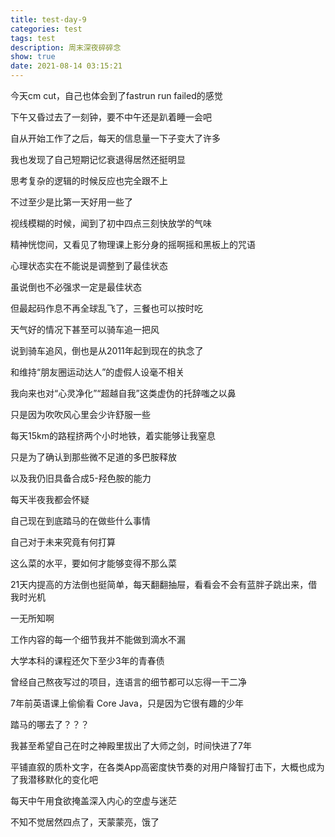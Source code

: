 ```yaml
---
title: test-day-9
categories: test
tags: test
description: 周末深夜碎碎念
show: true
date: 2021-08-14 03:15:21
---
```


今天cm cut，自己也体会到了fastrun run failed的感觉

下午又昏过去了一刻钟，要不中午还是趴着睡一会吧

自从开始工作了之后，每天的信息量一下子变大了许多

我也发现了自己短期记忆衰退得居然还挺明显

思考复杂的逻辑的时候反应也完全跟不上

不过至少是比第一天好用一些了

视线模糊的时候，闻到了初中四点三刻快放学的气味

精神恍惚间，又看见了物理课上影分身的摇啊摇和黑板上的咒语

心理状态实在不能说是调整到了最佳状态

虽说倒也不必强求一定是最佳状态

但最起码作息不再全球乱飞了，三餐也可以按时吃

天气好的情况下甚至可以骑车追一把风

说到骑车追风，倒也是从2011年起到现在的执念了

和维持“朋友圈运动达人”的虚假人设毫不相关

我向来也对“心灵净化”“超越自我”这类虚伪的托辞嗤之以鼻

只是因为吹吹风心里会少许舒服一些

每天15km的路程挤两个小时地铁，着实能够让我窒息

只是为了确认到那些微不足道的多巴胺释放

以及我仍旧具备合成5-羟色胺的能力

每天半夜我都会怀疑

自己现在到底踏马的在做些什么事情

自己对于未来究竟有何打算

这么菜的水平，要如何才能够变得不那么菜

21天内提高的方法倒也挺简单，每天翻翻抽屉，看看会不会有蓝胖子跳出来，借我时光机

一无所知啊

工作内容的每一个细节我并不能做到滴水不漏

大学本科的课程还欠下至少3年的青春债

曾经自己熬夜写过的项目，连语言的细节都可以忘得一干二净

7年前英语课上偷偷看 Core Java，只是因为它很有趣的少年

踏马的哪去了？？？

我甚至希望自己在时之神殿里拔出了大师之剑，时间快进了7年

平铺直叙的质朴文字，在各类App高密度快节奏的对用户降智打击下，大概也成为了我潜移默化的变化吧

每天中午用食欲掩盖深入内心的空虚与迷茫

不知不觉居然四点了，天蒙蒙亮，饿了